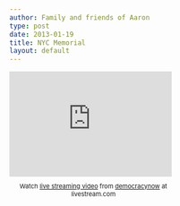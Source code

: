 ```yaml
---
author: Family and friends of Aaron
type: post
date: 2013-01-19
title: NYC Memorial
layout: default
---
```

<iframe width="290" height="188" src="http://cdn.livestream.com/embed/democracynow?layout=4&clip=pla_2a54fba7-b253-4213-954f-1e36baf27079&color=0xe7e7e7&autoPlay=false&mute=false&iconColorOver=0x888888&iconColor=0x777777&allowchat=true&height=193&width=300" style="border:0;outline:0" frameborder="0" scrolling="no"></iframe><div style="font-size:11px;padding-top:10px;text-align:center;width:300px">Watch <a href=http://www.livestream.com/?utm_source=lsplayer&amp;utm_medium=embed&amp;utm_campaign=footerlinks title=live streaming video>live streaming video</a> from <a href=http://www.livestream.com/democracynow?utm_source=lsplayer&amp;utm_medium=embed&amp;utm_campaign=footerlinks title=Watch democracynow at livestream.com>democracynow</a> at livestream.com</div>
